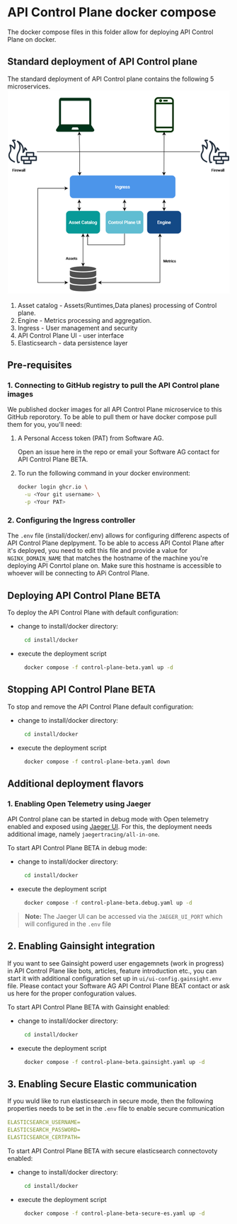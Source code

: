 # API Control Plane docker compose

The docker compose files in this folder allow for deploying API Control Plane on docker.

## Standard deployment of API Control plane

The standard deployment of API Control plane contains the following 5 microservices.
![img.png](../attachments/img.png)

1. Asset catalog - Assets(Runtimes,Data planes) processing of Control plane.
2. Engine - Metrics processing and aggregation.
3. Ingress - User management and security
4. API Control Plane UI - user interface
5. Elasticsearch - data persistence layer

## Pre-requisites

### 1. Connecting to GitHub registry to pull the API Control plane images

We published docker images for all API Control Plane microservice to this GitHub reporotory. To be able to pull them or have docker compose pull them for you, you'll need:

1. A Personal Access token (PAT) from Software AG.

    Open an issue here in the repo or email your Software AG contact for API Control Plane BETA.

2. To run the following command in your docker environment:

    ```bash
    docker login ghcr.io \
      -u <Your git username> \
      -p <Your PAT>
    ```

### 2. Configuring the Ingress controller

The `.env` file (install/docker/.env) allows for configuring differenc aspects of API Control Plane deplpyment. To be able to access API Contol Plane after it's deployed, you need to edit this file and provide a value for `NGINX_DOMAIN_NAME` that matches the hostname of the machine you're deploying API Conrtol plane on. Make sure this hostname is accessible to whoever will be connecting to APi Control Plane.

## Deploying API Control Plane BETA

To deploy the API Control Plane with default configuration:

- change to install/docker directory:

    ```bash
      cd install/docker
    ```

- execute the deployment script

    ```bash
      docker compose -f control-plane-beta.yaml up -d
    ```

## Stopping API Control Plane BETA

To stop and remove the API Control Plane default configuration:

- change to install/docker directory:

    ```bash
      cd install/docker
    ```

- execute the deployment script

    ```bash
      docker compose -f control-plane-beta.yaml down
    ```

## Additional deployment flavors

### 1. Enabling Open Telemetry using Jaeger

API Control plane can be started in debug mode with Open telemetry enabled and exposed using [Jaeger UI](https://www.jaegertracing.io/). For this, the deployment needs additional image, namely `jaegertracing/all-in-one`.

To start API Control Plane BETA in debug mode:

- change to install/docker directory:

    ```bash
      cd install/docker
    ```

- execute the deployment script

    ```bash
      docker compose -f control-plane-beta.debug.yaml up -d
    ```

> **Note:** The Jaeger UI can be accessed via the `JAEGER_UI_PORT` which will configured in the `.env` file

## 2. Enabling Gainsight integration

If you want to see Gainsight powerd user engagemnets (work in progress) in API Control Plane like bots, articles, feature introduction etc., you can start it with additional configuration set up in `ui/ui-config.gainsight.env` file. Please contact your Software AG API Control Plane BEAT contact or ask us here for the proper confoguration values.

To start API Control Plane BETA with Gainsight enabled:

- change to install/docker directory:

    ```bash
      cd install/docker
    ```

- execute the deployment script

    ```bash
      docker compose -f control-plane-beta.gainsight.yaml up -d
    ```

## 3. Enabling Secure Elastic communication

If you wuld like to run elasticsearch in secure mode, then the following properties needs to be set in the `.env` file to enable secure communication

``` yaml
ELASTICSEARCH_USERNAME=
ELASTICSEARCH_PASSWORD=
ELASTICSEARCH_CERTPATH=
```

To start API Control Plane BETA with secure elasticsearch connectovoty enabled:

- change to install/docker directory:

    ```bash
      cd install/docker
    ```

- execute the deployment script

    ```bash
      docker compose -f control-plane-beta-secure-es.yaml up -d
    ```
